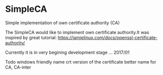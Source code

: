 # SimpleCA
Simple implementation of own certificate authority (CA)

The SimpleCA would like to implement own certificate authority.It was inspired by great tutorial:
      https://jamielinux.com/docs/openssl-certificate-authority/
   
Currently it is in very begining development stage ... 2017/01

Todo
 windows friendly name
 crt version of the certificate
 better name for CA, CA-inter

